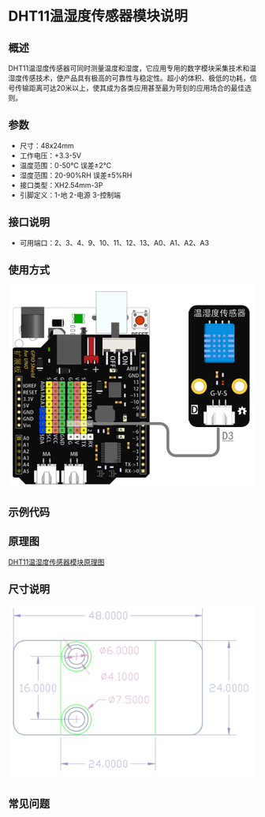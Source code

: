 # DHT11温湿度传感器模块说明   

## 概述
DHT11温湿度传感器可同时测量温度和湿度，它应用专用的数字模块采集技术和温湿度传感技术，使产品具有极高的可靠性与稳定性。超小的体积、极低的功耗，信号传输距离可达20米以上，使其成为各类应用甚至最为苛刻的应用场合的最佳选则。

## 参数 
- 尺寸：48x24mm
- 工作电压：+3.3-5V
- 温度范围：0-50℃ 误差±2℃
- 湿度范围：20-90%RH 误差±5%RH
- 接口类型：XH2.54mm-3P
- 引脚定义：1-地 2-电源 3-控制端

## 接口说明
- 可用端口：2、3、4、9、10、11、12、13、A0、A1、A2、A3

## 使用方式
![](./images/14.png)

## 示例代码

## 原理图
[DHT11温湿度传感器模块原理图](https://github.com/Haohaodada-official/haohaodada-docs/blob/master/%E5%8E%9F%E7%90%86%E5%9B%BE/%E6%B8%A9%E6%B9%BF%E5%BA%A6%E6%A8%A1%E5%9D%97.pdf)

## 尺寸说明
![](./images/01.png)

## 常见问题